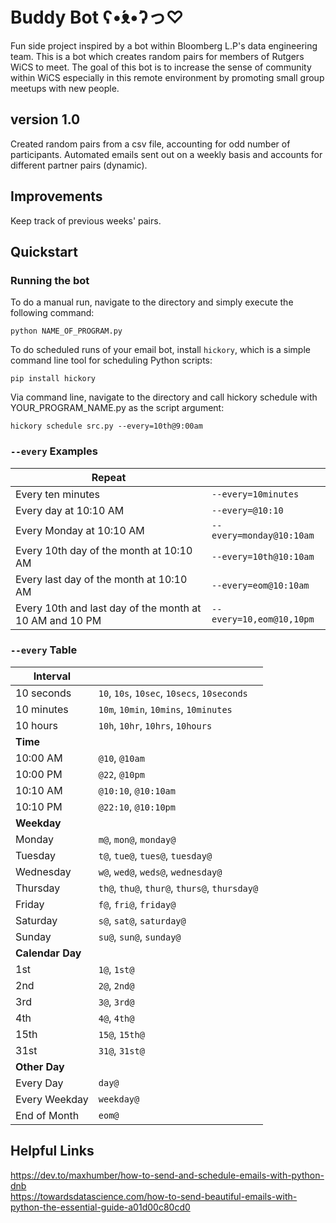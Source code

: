 # Buddy Bot ʕ•́ᴥ•̀ʔっ♡
Fun side project inspired by a bot within Bloomberg L.P's data engineering team. This is a bot which creates random pairs for members of Rutgers WiCS to meet. The goal of this bot is to increase the sense of community within WiCS especially in this remote environment by promoting small group meetups with new people. 

## version 1.0
Created random pairs from a csv file, accounting for odd number of participants. Automated emails sent out on a weekly basis and accounts for different partner pairs (dynamic). 

## Improvements
Keep track of previous weeks' pairs.

## Quickstart
### Running the bot

To do a manual run, navigate to the directory and simply execute the following command:
```
python NAME_OF_PROGRAM.py
```
To do scheduled runs of your email bot, install `hickory`, which is a simple command line tool for scheduling Python scripts:
```
pip install hickory
```

Via command line, navigate to the directory and call hickory schedule with YOUR_PROGRAM_NAME.py as the script argument:
```
hickory schedule src.py --every=10th@9:00am
```
### `--every` Examples

| Repeat                                                  |                          |
| ------------------------------------------------------- | ------------------------ |
| Every ten minutes                                       | `--every=10minutes`      |
| Every day at 10:10 AM                                   | `--every=@10:10`         |
| Every Monday at 10:10 AM                                | `--every=monday@10:10am` |
| Every 10th day of the month at 10:10 AM                 | `--every=10th@10:10am`   |
| Every last day of the month at 10:10 AM                 | `--every=eom@10:10am`    |
| Every 10th and last day of the month at 10 AM and 10 PM | `--every=10,eom@10,10pm` |



### `--every` Table

| Interval         |                                               |
| ---------------- | --------------------------------------------- |
| 10 seconds       | `10`, `10s`, `10sec`, `10secs`, `10seconds`   |
| 10 minutes       | `10m`, `10min`, `10mins`, `10minutes`         |
| 10 hours         | `10h`, `10hr`, `10hrs`, `10hours`             |
| **Time**         |                                               |
| 10:00 AM         | `@10`, `@10am`                                |
| 10:00 PM         | `@22`, `@10pm`                                |
| 10:10 AM         | `@10:10`, `@10:10am`                          |
| 10:10 PM         | `@22:10`, `@10:10pm`                          |
| **Weekday**      |                                               |
| Monday           | `m@`, `mon@`, `monday@`                       |
| Tuesday          | `t@`, `tue@`, `tues@`, `tuesday@`             |
| Wednesday        | `w@`, `wed@`, `weds@`, `wednesday@`           |
| Thursday         | `th@`, `thu@`, `thur@`, `thurs@`, `thursday@` |
| Friday           | `f@`, `fri@`, `friday@`                       |
| Saturday         | `s@`, `sat@`, `saturday@`                     |
| Sunday           | `su@`, `sun@`, `sunday@`                      |
| **Calendar Day** |                                               |
| 1st              | `1@`, `1st@`                                  |
| 2nd              | `2@`, `2nd@`                                  |
| 3rd              | `3@`, `3rd@`                                  |
| 4th              | `4@`, `4th@`                                  |
| 15th             | `15@`, `15th@`                                |
| 31st             | `31@`, `31st@`                                |
| **Other Day**    |                                               |
| Every Day        | `day@`                                        |
| Every Weekday    | `weekday@`                                    |
| End of Month     | `eom@`                                        |

## Helpful Links
https://dev.to/maxhumber/how-to-send-and-schedule-emails-with-python-dnb <br>
https://towardsdatascience.com/how-to-send-beautiful-emails-with-python-the-essential-guide-a01d00c80cd0

